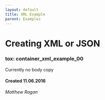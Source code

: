 ```yaml
---
layout: default
title: XML Example
parent: Examples
---
```


# Creating XML or JSON
### tox: container_xml_example_00

Currently no body copy

#### Created 11.06.2016
*Matthew Ragan*